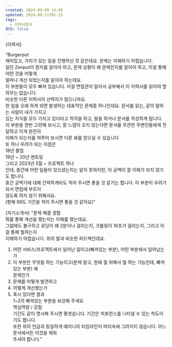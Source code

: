 ```yaml
---
created: 2024-09-09 14:05
updated: 2024-09-11T01:15
tags:
  - 이력서첨삭
회의: false
---
```

  
{이력서}

"Burgerput  
재미있고, 가치가 있는 일을 진행하신 것 같은데요. 문제는 이해하기 어렵습니다.  
일단 Zenput이 뭔지를 알아야 하고, 문제 상황이 왜 문제인지를 알아야 하고, 이걸 통해 어떤 것을 어떻게  
얼마나 개선 되었는지를 알아야 하는데요.  
이 부분들이 모두 빠져 있습니다. 이걸 면접관이 알아서 공부해서 이 이력서를 읽어야 할 의무는 없습니다.  
비슷한 다른 이력서의 선택지가 많으니까요.  
한 일을 오래 하게 되면 발생하는 대표적인 문제중 하나인데요. 문서를 읽는, 같이 말하는 사람이 내가 가지고  
있는 지식을 모두 가지고 있다라고 착각을 하고, 말을 하거나 문서를 작성하게 됩니다.  
이 부분을 한번 고민해 보시고, 잘 느낌이 오지 않는다면 문서를 무관한 주변인들에게 전달하고 이게 완전히  
이해가 되는지를 여쭈어 보시면 다른 뷰를 얻으실 수 있습니다  
또 하나 우려가 되는 지점은  
18년 졸업  
19년 ~ 20년 멘토링  
그리고 2023년 5월 ~ 프로젝트 하나  
인데, 중간에 어떤 일들이 있으셨는지는 알지 못하지만, 이 공백이 잘 이해가 되지 않기도 합니다.  
중간 공백기에 대해 간략하게라도 적어 주시면 좋을 것 같기는 합니다. 이 부분이 우려가 되서 면접에 부르지  
않도록 하지 않기 위해서요.  
(항해 99도 기간을 적어 주시면 좋을 것 같아요)"  
  
  
{자기소개서}
"문제 해결 경험  
뭐를 통해 개선을 했는지는 이해를 했는데요.  
그럼에도 불구하고 로딩이 왜 2분이나 걸리는지, 크롤링이 16초가 걸리는지, 그리고 이걸 통해 뭘하는지  
이해하기 어렵습니다. 위의 말과 비슷한 피드백인데요.  
1. 어떤 서비스/프로젝트에서 일어난 일이고(빠져있는 부분), 어떤 부분에서 일어났는가  
2. 이 부분은 무엇을 하는 기능이고(문제 말고, 원래 뭘 위해서 뭘 하는 기능인데, 빠져있는 부분) 왜  
문제인가  
3. 문제를 어떻게 발견하고  
4. 어떻게 개선했는가  
5. 혹시 있다면 결과  
1~2의 빠져있는 부분을 보강해 주세요.  
핵심역량 / 강점  
기간도 같이 명시해 주시면 좋겟습니다. 기간은 퍼포먼스를 나타낼 수 있는 척도이기도 합니다.  
또한 위의 언급과 동일하게 예지니의 타임라인이 머리속에 그려지지 않습니다. 어느 문서에서든 이것을 채워  
주셔야 합니다."